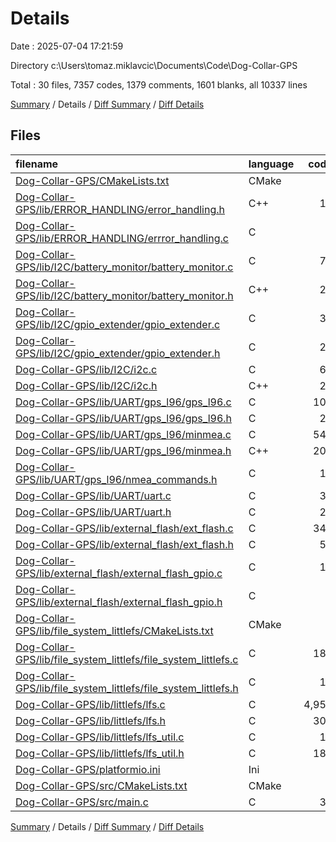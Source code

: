 # Details

Date : 2025-07-04 17:21:59

Directory c:\\Users\\tomaz.miklavcic\\Documents\\Code\\Dog-Collar-GPS

Total : 30 files,  7357 codes, 1379 comments, 1601 blanks, all 10337 lines

[Summary](results.md) / Details / [Diff Summary](diff.md) / [Diff Details](diff-details.md)

## Files
| filename | language | code | comment | blank | total |
| :--- | :--- | ---: | ---: | ---: | ---: |
| [Dog-Collar-GPS/CMakeLists.txt](/Dog-Collar-GPS/CMakeLists.txt) | CMake | 3 | 0 | 1 | 4 |
| [Dog-Collar-GPS/lib/ERROR\_HANDLING/error\_handling.h](/Dog-Collar-GPS/lib/ERROR_HANDLING/error_handling.h) | C++ | 12 | 2 | 4 | 18 |
| [Dog-Collar-GPS/lib/ERROR\_HANDLING/errror\_handling.c](/Dog-Collar-GPS/lib/ERROR_HANDLING/errror_handling.c) | C | 1 | 0 | 0 | 1 |
| [Dog-Collar-GPS/lib/I2C/battery\_monitor/battery\_monitor.c](/Dog-Collar-GPS/lib/I2C/battery_monitor/battery_monitor.c) | C | 71 | 0 | 12 | 83 |
| [Dog-Collar-GPS/lib/I2C/battery\_monitor/battery\_monitor.h](/Dog-Collar-GPS/lib/I2C/battery_monitor/battery_monitor.h) | C++ | 22 | 1 | 8 | 31 |
| [Dog-Collar-GPS/lib/I2C/gpio\_extender/gpio\_extender.c](/Dog-Collar-GPS/lib/I2C/gpio_extender/gpio_extender.c) | C | 39 | 6 | 10 | 55 |
| [Dog-Collar-GPS/lib/I2C/gpio\_extender/gpio\_extender.h](/Dog-Collar-GPS/lib/I2C/gpio_extender/gpio_extender.h) | C | 20 | 2 | 5 | 27 |
| [Dog-Collar-GPS/lib/I2C/i2c.c](/Dog-Collar-GPS/lib/I2C/i2c.c) | C | 65 | 3 | 26 | 94 |
| [Dog-Collar-GPS/lib/I2C/i2c.h](/Dog-Collar-GPS/lib/I2C/i2c.h) | C++ | 28 | 4 | 7 | 39 |
| [Dog-Collar-GPS/lib/UART/gps\_l96/gps\_l96.c](/Dog-Collar-GPS/lib/UART/gps_l96/gps_l96.c) | C | 109 | 11 | 35 | 155 |
| [Dog-Collar-GPS/lib/UART/gps\_l96/gps\_l96.h](/Dog-Collar-GPS/lib/UART/gps_l96/gps_l96.h) | C | 28 | 70 | 18 | 116 |
| [Dog-Collar-GPS/lib/UART/gps\_l96/minmea.c](/Dog-Collar-GPS/lib/UART/gps_l96/minmea.c) | C | 544 | 48 | 105 | 697 |
| [Dog-Collar-GPS/lib/UART/gps\_l96/minmea.h](/Dog-Collar-GPS/lib/UART/gps_l96/minmea.h) | C++ | 200 | 59 | 39 | 298 |
| [Dog-Collar-GPS/lib/UART/gps\_l96/nmea\_commands.h](/Dog-Collar-GPS/lib/UART/gps_l96/nmea_commands.h) | C | 13 | 8 | 14 | 35 |
| [Dog-Collar-GPS/lib/UART/uart.c](/Dog-Collar-GPS/lib/UART/uart.c) | C | 33 | 3 | 12 | 48 |
| [Dog-Collar-GPS/lib/UART/uart.h](/Dog-Collar-GPS/lib/UART/uart.h) | C | 25 | 23 | 14 | 62 |
| [Dog-Collar-GPS/lib/external\_flash/ext\_flash.c](/Dog-Collar-GPS/lib/external_flash/ext_flash.c) | C | 345 | 20 | 84 | 449 |
| [Dog-Collar-GPS/lib/external\_flash/ext\_flash.h](/Dog-Collar-GPS/lib/external_flash/ext_flash.h) | C | 56 | 4 | 14 | 74 |
| [Dog-Collar-GPS/lib/external\_flash/external\_flash\_gpio.c](/Dog-Collar-GPS/lib/external_flash/external_flash_gpio.c) | C | 17 | 2 | 6 | 25 |
| [Dog-Collar-GPS/lib/external\_flash/external\_flash\_gpio.h](/Dog-Collar-GPS/lib/external_flash/external_flash_gpio.h) | C | 7 | 8 | 4 | 19 |
| [Dog-Collar-GPS/lib/file\_system\_littlefs/CMakeLists.txt](/Dog-Collar-GPS/lib/file_system_littlefs/CMakeLists.txt) | CMake | 0 | 0 | 1 | 1 |
| [Dog-Collar-GPS/lib/file\_system\_littlefs/file\_system\_littlefs.c](/Dog-Collar-GPS/lib/file_system_littlefs/file_system_littlefs.c) | C | 183 | 19 | 36 | 238 |
| [Dog-Collar-GPS/lib/file\_system\_littlefs/file\_system\_littlefs.h](/Dog-Collar-GPS/lib/file_system_littlefs/file_system_littlefs.h) | C | 19 | 6 | 7 | 32 |
| [Dog-Collar-GPS/lib/littlefs/lfs.c](/Dog-Collar-GPS/lib/littlefs/lfs.c) | C | 4,958 | 634 | 954 | 6,546 |
| [Dog-Collar-GPS/lib/littlefs/lfs.h](/Dog-Collar-GPS/lib/littlefs/lfs.h) | C | 307 | 368 | 127 | 802 |
| [Dog-Collar-GPS/lib/littlefs/lfs\_util.c](/Dog-Collar-GPS/lib/littlefs/lfs_util.c) | C | 19 | 10 | 9 | 38 |
| [Dog-Collar-GPS/lib/littlefs/lfs\_util.h](/Dog-Collar-GPS/lib/littlefs/lfs_util.h) | C | 189 | 50 | 35 | 274 |
| [Dog-Collar-GPS/platformio.ini](/Dog-Collar-GPS/platformio.ini) | Ini | 6 | 9 | 1 | 16 |
| [Dog-Collar-GPS/src/CMakeLists.txt](/Dog-Collar-GPS/src/CMakeLists.txt) | CMake | 4 | 0 | 3 | 7 |
| [Dog-Collar-GPS/src/main.c](/Dog-Collar-GPS/src/main.c) | C | 34 | 9 | 10 | 53 |

[Summary](results.md) / Details / [Diff Summary](diff.md) / [Diff Details](diff-details.md)